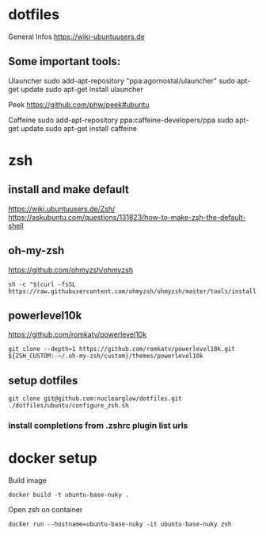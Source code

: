 # dotfiles

General Infos
https://wiki-ubuntuusers.de

## Some important tools:

Ulauncher
sudo add-apt-repository "ppa:agornostal/ulauncher"
sudo apt-get update
sudo apt-get install ulauncher

Peek
https://github.com/phw/peek#ubuntu

Caffeine
sudo add-apt-repository ppa:caffeine-developers/ppa
sudo apt-get update
sudo apt-get install caffeine

# zsh

## install and make default

https://wiki.ubuntuusers.de/Zsh/
https://askubuntu.com/questions/131823/how-to-make-zsh-the-default-shell

## oh-my-zsh

https://github.com/ohmyzsh/ohmyzsh

```shell
sh -c "$(curl -fsSL https://raw.githubusercontent.com/ohmyzsh/ohmyzsh/master/tools/install.sh)"
```

## powerlevel10k
https://github.com/romkatv/powerlevel10k

```shell
git clone --depth=1 https://github.com/romkatv/powerlevel10k.git ${ZSH_CUSTOM:-~/.oh-my-zsh/custom}/themes/powerlevel10k
```

## setup dotfiles

```shell
git clone git@github.com:nuclearglow/dotfiles.git
./dotfiles/ubuntu/configure_zsh.sh
```

### install completions from .zshrc plugin list urls

# docker setup

Build image

```shell
docker build -t ubuntu-base-nuky .
```

Open zsh on container

```shell
docker run --hostname=ubuntu-base-nuky -it ubuntu-base-nuky zsh
```
